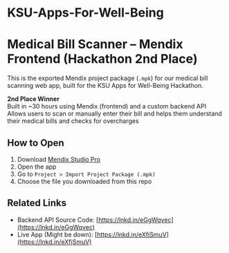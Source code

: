 # KSU-Apps-For-Well-Being
# Medical Bill Scanner – Mendix Frontend (Hackathon 2nd Place)

This is the exported Mendix project package (`.mpk`) for our medical bill scanning web app, built for the KSU Apps for Well-Being Hackathon.

**2nd Place Winner**  
Built in ~30 hours using Mendix (frontend) and a custom backend API  
Allows users to scan or manually enter their bill and helps them understand their medical bills and checks for overcharges

## How to Open

1. Download [Mendix Studio Pro](https://marketplace.mendix.com/link/studiopro/)
2. Open the app
3. Go to `Project > Import Project Package (.mpk)`
4. Choose the file you downloaded from this repo

## Related Links

- Backend API Source Code: [https://lnkd.in/eGgWqvec](https://lnkd.in/eGgWqvec)
- Live App (Might be down): [https://lnkd.in/eXfjSmuV](https://lnkd.in/eXfjSmuV)
